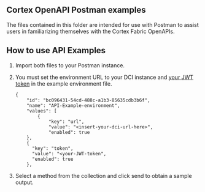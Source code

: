 ## Cortex OpenAPI Postman examples

The files contained in this folder are intended for use with Postman to assist users in familiarizing themselves with the Cortex Fabric OpenAPIs.

## How to use API Examples

1. Import both files to your Postman instance.

2. You must set the environment URL to your DCI instance and [your JWT token](/getting-started/access.md) in the example environment file.
    ```
    {
    	"id": "bc096431-54cd-488c-a1b3-85635cdb3b6f",
    	"name": "API-Example-environment",
    	"values": [
    		{
    			"key": "url",
    			"value": "<insert-your-dci-url-here>",
    			"enabled": true
        },
        {
          "key": "token",
          "value": "<your-JWT-token",
          "enabled": true
        },
    ```

3. Select a method from the collection and click send to obtain a sample output.
